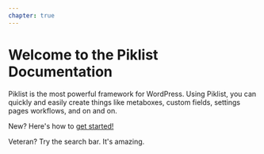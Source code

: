 ```yaml
---
chapter: true
---
```


# Welcome to the Piklist Documentation

Piklist is the most powerful framework for WordPress. Using Piklist, you can quickly and easily
create things like metaboxes, custom fields, settings pages workflows, and on and on.

New? Here's how to [get started!](getting-started)

Veteran? Try the search bar. It's amazing.
